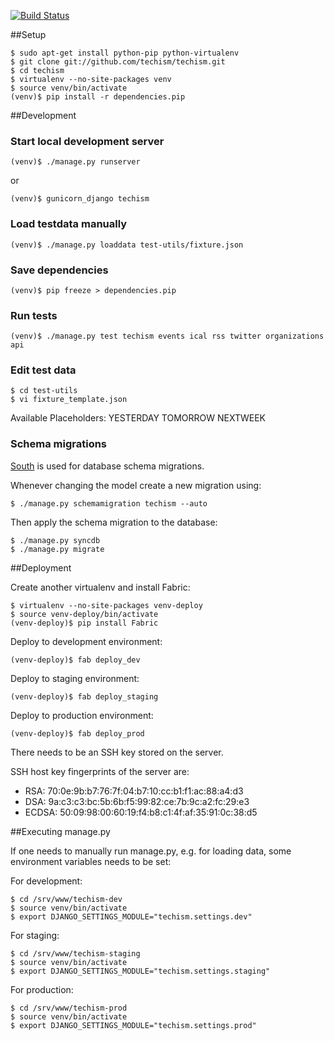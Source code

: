 [![Build Status](https://travis-ci.org/techism/techism.png)](https://travis-ci.org/techism/techism)

##Setup

    $ sudo apt-get install python-pip python-virtualenv
    $ git clone git://github.com/techism/techism.git
    $ cd techism
    $ virtualenv --no-site-packages venv 
    $ source venv/bin/activate
    (venv)$ pip install -r dependencies.pip

##Development

### Start local development server

    (venv)$ ./manage.py runserver

or

    (venv)$ gunicorn_django techism

### Load testdata manually

    (venv)$ ./manage.py loaddata test-utils/fixture.json

### Save dependencies

    (venv)$ pip freeze > dependencies.pip

### Run tests

    (venv)$ ./manage.py test techism events ical rss twitter organizations api

### Edit test data

    $ cd test-utils
    $ vi fixture_template.json

Available Placeholders:
YESTERDAY
TOMORROW
NEXTWEEK

### Schema migrations

[South](http://south.readthedocs.org/) is used for database schema migrations.

Whenever changing the model create a new migration using:

    $ ./manage.py schemamigration techism --auto

Then apply the schema migration to the database:

    $ ./manage.py syncdb
    $ ./manage.py migrate


##Deployment

Create another virtualenv and install Fabric:

    $ virtualenv --no-site-packages venv-deploy
    $ source venv-deploy/bin/activate
    (venv-deploy)$ pip install Fabric

Deploy to development environment:

    (venv-deploy)$ fab deploy_dev

Deploy to staging environment:

    (venv-deploy)$ fab deploy_staging

Deploy to production environment:

    (venv-deploy)$ fab deploy_prod

There needs to be an SSH key stored on the server.

SSH host key fingerprints of the server are:

* RSA: 70:0e:9b:b7:76:7f:04:b7:10:cc:b1:f1:ac:88:a4:d3
* DSA: 9a:c3:c3:bc:5b:6b:f5:99:82:ce:7b:9c:a2:fc:29:e3
* ECDSA: 50:09:98:00:60:19:f4:b8:c1:4f:af:35:91:0c:38:d5


##Executing manage.py

If one needs to manually run manage.py, e.g. for loading data, 
some environment variables needs to be set:

For development:

    $ cd /srv/www/techism-dev
    $ source venv/bin/activate
    $ export DJANGO_SETTINGS_MODULE="techism.settings.dev"

For staging:

    $ cd /srv/www/techism-staging
    $ source venv/bin/activate
    $ export DJANGO_SETTINGS_MODULE="techism.settings.staging"

For production:

    $ cd /srv/www/techism-prod
    $ source venv/bin/activate
    $ export DJANGO_SETTINGS_MODULE="techism.settings.prod"

